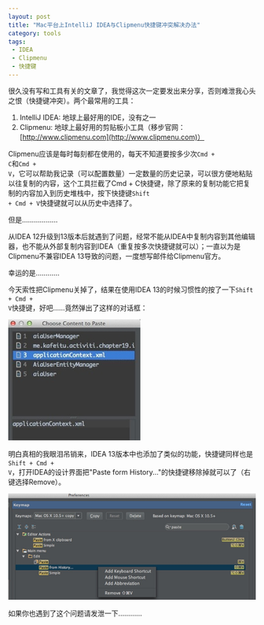 ```yaml
---
layout: post
title: "Mac平台上IntelliJ IDEA与Clipmenu快捷键冲突解决办法"
category: tools
tags:
 - IDEA
 - Clipmenu
 - 快捷键
---
```


很久没有写和工具有关的文章了，我觉得这次一定要发出来分享，否则难泄我心头之恨（快捷键冲突）。两个最常用的工具：

1. IntelliJ IDEA: 地球上最好用的IDE，没有之一
2. Clipmenu: 地球上最好用的剪贴板小工具（移步官网：[http://www.clipmenu.com](http://www.clipmenu.com)）

Clipmenu应该是每时每刻都在使用的，每天不知道要按多少次<code>Cmd + C</code>和<code>Cmd + V</code>，它可以帮助我记录（可以配置数量）一定数量的历史记录，可以很方便地粘贴以往复制的内容，这个工具拦截了Cmd + C快捷键，除了原来的复制功能它把复制的内容加入到历史堆栈中，按下快捷键<code>Shift + Cmd + V</code>快捷键就可以从历史中选择了。

但是………………

从IDEA 12升级到13版本后就遇到了问题，经常不能从IDEA中复制内容到其他编辑器，也不能从外部复制内容到IDEA（重复按多次快捷键就可以）；一直以为是Clipmenu不兼容IDEA 13导致的问题，一度想写邮件给Clipmenu官方。

幸运的是…………

今天索性把Clipmenu关掉了，结果在使用IDEA 13的时候习惯性的按了一下<code>Shift + Cmd + V</code>快捷键，好吧……竟然弹出了这样的对话框：

![IDEA 13中的剪贴板历史](/files/2014/07/idea-clipboard-history.jpg)

明白真相的我眼泪吊销来，IDEA 13版本中也添加了类似的功能，快捷键同样也是<code>Shift + Cmd + V</code>，打开IDEA的设计界面把"Paste form History..."的快捷键移除掉就可以了（右键选择Remove）。

![IDEA 13中的剪贴板历史](/files/2014/07/idea-history-shortcut.jpg)

如果你也遇到了这个问题请发泄一下…………